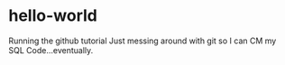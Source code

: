 # hello-world
Running the github tutorial
Just messing around with git so I can CM my SQL Code...eventually.  
